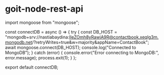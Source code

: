 # goit-node-rest-api

import mongoose from "mongoose";

const connectDB = async () => {
  try {
    const DB_HOST =
      "mongodb+srv://nastiabaydina:IIeZOmh8yRawjA9R@contactbook.xeqlg3m.mongodb.net/?retryWrites=true&w=majority&appName=ContactBook";
    await mongoose.connect(DB_HOST);
    console.log("Connected to MongoDB");
  } catch (error) {
    console.error("Error connecting to MongoDB:", error.message);
    process.exit(1);
  }
};

export default connectDB;
